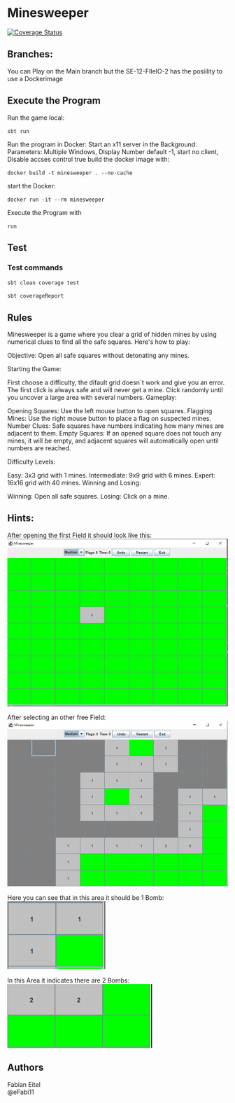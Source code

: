 # Minesweeper

[![Coverage Status](https://coveralls.io/repos/github/eFabi11/Minesweeper/badge.svg?branch=main)](https://coveralls.io/github/eFabi11/Minesweeper?branch=main)



## Branches:

You can Play on the Main branch but the SE-12-FIleIO-2 has the posiility to use a Dockerimage

## Execute the Program

Run the game local: 

```
sbt run
```

Run the program in Docker:
Start an x11 server in the Background: Parameters: Multiple Windows, Display Number default -1, start no client, Disable accses control true
build the docker image with:

```
docker build -t minesweeper . --no-cache
```
start the Docker:

```
docker run -it --rm minesweeper
```

Execute the Program with

```
run
```

## Test

### Test commands

```
sbt clean coverage test
```

```
sbt coverageReport
```

## Rules
Minesweeper is a game where you clear a grid of hidden mines by using numerical clues to find all the safe squares. Here's how to play:

Objective: Open all safe squares without detonating any mines.

Starting the Game:

First choose a difficulty, the difault grid doesn´t work and give you an error.
The first click is always safe and will never get a mine.
Click randomly until you uncover a large area with several numbers.
Gameplay:

Opening Squares: Use the left mouse button to open squares.
Flagging Mines: Use the right mouse button to place a flag on suspected mines.
Number Clues: Safe squares have numbers indicating how many mines are adjacent to them.
Empty Squares: If an opened square does not touch any mines, it will be empty, and adjacent squares will automatically open until numbers are reached.

Difficulty Levels:

Easy: 3x3 grid with 1 mines.
Intermediate: 9x9 grid with 6 mines.
Expert: 16x16 grid with 40 mines.
Winning and Losing:

Winning: Open all safe squares.
Losing: Click on a mine.


## Hints:

After opening the first Field  it should look like this:
![start](src/main/resources/pic1.png)

After selecting an other free Field:
![open](src/main/resources/pic2.png)

Here you can see that in this area it should be 1 Bomb: <br />
![one_Field](src/main/resources/pic3.png)

In this Area it indicates there are 2 Bombs: <br />
![2_bombs](src/main/resources/pic4.png)</br>

## Authors

Fabian Eitel <br />
@eFabi11

